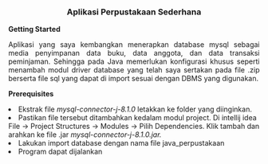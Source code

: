 <h3 align="center">Aplikasi Perpustakaan Sederhana</h3>
<b>Getting Started</b>

<p style='text-align: justify;'>Aplikasi yang saya kembangkan menerapkan database mysql sebagai media penyimpanan data buku, data anggota, dan data transaksi peminjaman. 
Sehingga pada Java memerlukan konfigurasi khusus seperti menambah modul driver database yang telah saya sertakan pada file .zip berserta file sql yang 
dapat di import sesuai dengan DBMS yang digunakan. </p>

<b>Prerequisites</b>
<p style='text-align: justify;'>
    <li>Ekstrak file <i>mysql-connector-j-8.1.0</i> letakkan ke folder yang diinginkan.</li>
    <li>Pastikan file tersebut ditambahkan kedalam modul project. Di intellij idea File -> Project Structures -> Modules -> Pilih Dependencies. Klik tambah dan arahkan ke file .jar <i>mysql-connector-j-8.1.0.jar.</i></li>
    <li>Lakukan import database dengan nama file java_perpustakaan<i></i></li>
    <li>Program dapat dijalankan</li>
</p>
